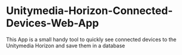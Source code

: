 # Unitymedia-Horizon-Connected-Devices-Web-App
This App is a small handy tool to quickly see connected devices to the Unitymedia Horizon and save them in a database
